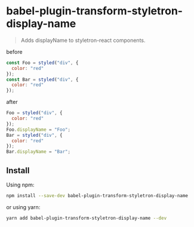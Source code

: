 # babel-plugin-transform-styletron-display-name

> Adds displayName to styletron-react components.

before

```js
const Foo = styled("div", {
  color: "red"
});
const Bar = styled("div", {
  color: "red"
});
```

after

```js
Foo = styled("div", {
  color: "red"
});
Foo.displayName = "Foo";
Bar = styled("div", {
  color: "red"
});
Bar.displayName = "Bar";
```

## Install

Using npm:

```sh
npm install --save-dev babel-plugin-transform-styletron-display-name
```

or using yarn:

```sh
yarn add babel-plugin-transform-styletron-display-name --dev
```
